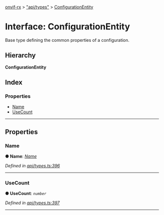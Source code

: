 [onvif-rx](../README.md) > ["api/types"](../modules/_api_types_.md) > [ConfigurationEntity](../interfaces/_api_types_.configurationentity.md)

# Interface: ConfigurationEntity

Base type defining the common properties of a configuration.

## Hierarchy

**ConfigurationEntity**

## Index

### Properties

* [Name](_api_types_.configurationentity.md#name)
* [UseCount](_api_types_.configurationentity.md#usecount)

---

## Properties

<a id="name"></a>

###  Name

**● Name**: *[Name](_api_types_.configurationentity.md#name)*

*Defined in [api/types.ts:396](https://github.com/patrickmichalina/onvif-rx/blob/d62cee9/src/api/types.ts#L396)*

___
<a id="usecount"></a>

###  UseCount

**● UseCount**: *`number`*

*Defined in [api/types.ts:397](https://github.com/patrickmichalina/onvif-rx/blob/d62cee9/src/api/types.ts#L397)*

___

